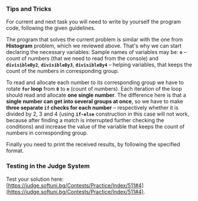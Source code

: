 ### Tips and Tricks

For current and next task you will need to write by yourself the program code, following the given guidelines.

The program that solves the current problem is similar with the one from **Histogram** problem, which we reviewed above. That's why we can start declaring the necessary variables:
Sample names of variables may be: **`n`** – count of numbers (that we need to read from the console) and **`divisibleBy2`**, **`divisibleBy3`**, **`divisibleBy4`** – helping variables, that keeps the count of the numbers in corresponding group.

To read and allocate each number to its corresponding group we have to rotate **`for` loop** from **`0`** to **`n`** (count of numbers). Each iteration of the loop should read and allocate **one single number**. The difference here is that a **single number can get into several groups at once**, so we have to make **three separate `if` checks for each number** – respectively whether it is divided by 2, 3 and 4 (using **`if-else`** construction in this case will not work, because after finding a match is interrupted further checking the conditions) and increase the value of the variable that keeps the count of numbers in corresponding group.

Finally you need to print the received results, by following the specified format.

### Testing in the Judge System

Test your solution here: [https://judge.softuni.bg/Contests/Practice/Index/511#4](https://judge.softuni.bg/Contests/Practice/Index/511#4).
